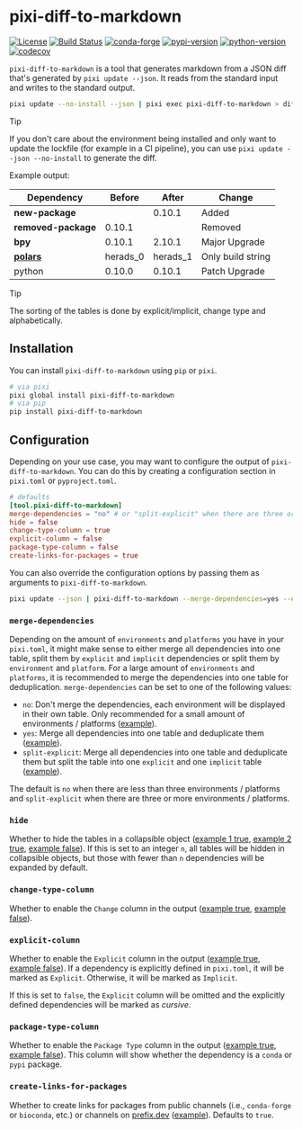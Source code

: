 # pixi-diff-to-markdown

[![License][license-badge]](LICENSE)
[![Build Status][build-badge]][build]
[![conda-forge][conda-forge-badge]][conda-forge]
[![pypi-version][pypi-badge]][pypi]
[![python-version][python-version-badge]][pypi]
[![codecov][codecov-badge]][codecov]

[license-badge]: https://img.shields.io/github/license/pavelzw/pixi-diff-to-markdown?style=flat-square
[build-badge]: https://img.shields.io/github/actions/workflow/status/pavelzw/pixi-diff-to-markdown/ci.yml?style=flat-square&branch=main
[build]: https://github.com/pavelzw/pixi-diff-to-markdown/actions/
[conda-forge]: https://prefix.dev/channels/conda-forge/packages/pixi-diff-to-markdown
[conda-forge-badge]: https://img.shields.io/conda/pn/conda-forge/pixi-diff-to-markdown?style=flat-square&logoColor=white&logo=conda-forge
[pypi]: https://pypi.org/project/pixi-diff-to-markdown
[pypi-badge]: https://img.shields.io/pypi/v/pixi-diff-to-markdown.svg?style=flat-square&logo=pypi&logoColor=white
[python-version-badge]: https://img.shields.io/pypi/pyversions/pixi-diff-to-markdown?style=flat-square&logoColor=white&logo=python
[codecov-badge]: https://img.shields.io/codecov/c/github/pavelzw/pixi-diff-to-markdown?style=flat-square&logo=codecov
[codecov]: https://codecov.io/gh/pavelzw/pixi-diff-to-markdown

`pixi-diff-to-markdown` is a tool that generates markdown from a JSON diff that's generated by `pixi update --json`.
It reads from the standard input and writes to the standard output.

```bash
pixi update --no-install --json | pixi exec pixi-diff-to-markdown > diff.md
```

> [!TIP]
> If you don't care about the environment being installed and only want to update the lockfile (for example in a CI pipeline), you can use `pixi update --json --no-install` to generate the diff.

Example output:

| Dependency                                                            | Before   | After    | Change            |
| --------------------------------------------------------------------- | -------- | -------- | ----------------- |
| **new-package**                                                       |          | 0.10.1   | Added             |
| **removed-package**                                                   | 0.10.1   |          | Removed           |
| **bpy**                                                               | 0.10.1   | 2.10.1   | Major Upgrade     |
| [**polars**](https://prefix.dev/channels/conda-forge/packages/polars) | herads_0 | herads_1 | Only build string |
| python                                                                | 0.10.0   | 0.10.1   | Patch Upgrade     |

> [!TIP]
> The sorting of the tables is done by explicit/implicit, change type and alphabetically.

## Installation

You can install `pixi-diff-to-markdown` using `pip` or `pixi`.

```bash
# via pixi
pixi global install pixi-diff-to-markdown
# via pip
pip install pixi-diff-to-markdown
```

## Configuration

Depending on your use case, you may want to configure the output of `pixi-diff-to-markdown`.
You can do this by creating a configuration section in `pixi.toml` or `pyproject.toml`.

```toml
# defaults
[tool.pixi-diff-to-markdown]
merge-dependencies = "no" # or "split-explicit" when there are three or more environments / platforms
hide = false
change-type-column = true
explicit-column = false
package-type-column = false
create-links-for-packages = true
```

You can also override the configuration options by passing them as arguments to `pixi-diff-to-markdown`.

```bash
pixi update --json | pixi-diff-to-markdown --merge-dependencies=yes --explicit-column
```

### `merge-dependencies`

Depending on the amount of `environments` and `platforms` you have in your `pixi.toml`, it might make sense to either merge all dependencies into one table, split them by `explicit` and `implicit` dependencies or split them by `environment` and `platform`.
For a large amount of `environments` and `platforms`, it is recommended to merge the dependencies into one table for deduplication.
`merge-dependencies` can be set to one of the following values:

- `no`: Don't merge the dependencies, each environment will be displayed in their own table. Only recommended for a small amount of environments / platforms ([example](./tests/resources/diff-example/merge-no_hide-False_change-type-True_explicit-False_package-type-False.md)).
- `yes`: Merge all dependencies into one table and deduplicate them ([example](./tests/resources/diff-polarify/merge-yes_hide-False_change-type-True_explicit-False_package-type-False.md)).
- `split-explicit`: Merge all dependencies into one table and deduplicate them but split the table into one `explicit` and one `implicit` table ([example](./tests/resources/diff-polarify/merge-split-explicit_hide-False_change-type-True_explicit-False_package-type-False.md)).

The default is `no` when there are less than three environments / platforms and `split-explicit` when there are three or more environments / platforms.

### `hide`

Whether to hide the tables in a collapsible object ([example 1 true](./tests/resources/diff-example/merge-no_hide-True_change-type-True_explicit-False_package-type-False.md), [example 2 true](./tests/resources/diff-example/merge-split-explicit_hide-True_change-type-True_explicit-False_package-type-False.md), [example false](./tests/resources/diff-example/merge-no_hide-False_change-type-True_explicit-False_package-type-False.md)).
If this is set to an integer `n`, all tables will be hidden in collapsible objects, but those with fewer than `n` dependencies will be expanded by default.

### `change-type-column`

Whether to enable the `Change` column in the output ([example true](./tests/resources/diff-example/merge-yes_hide-False_change-type-True_explicit-False_package-type-False.md), [example false](./tests/resources/diff-example/merge-yes_hide-False_change-type-False_explicit-False_package-type-False.md)).

### `explicit-column`

Whether to enable the `Explicit` column in the output ([example true](./tests/resources/diff-example/merge-yes_hide-False_change-type-True_explicit-True_package-type-False.md), [example false](./tests/resources/diff-example/merge-yes_hide-False_change-type-True_explicit-False_package-type-False.md)).
If a dependency is explicitly defined in `pixi.toml`, it will be marked as `Explicit`. Otherwise, it will be marked as `Implicit`.

If this is set to `false`, the `Explicit` column will be omitted and the explicitly defined dependencies will be marked as _cursive_.

### `package-type-column`

Whether to enable the `Package Type` column in the output ([example true](./tests/resources/diff-example/merge-yes_hide-False_change-type-True_explicit-False_package-type-True.md), [example false](./tests/resources/diff-example/merge-yes_hide-False_change-type-True_explicit-False_package-type-False.md)).
This column will show whether the dependency is a `conda` or `pypi` package.

### `create-links-for-packages`

Whether to create links for packages from public channels (i.e., `conda-forge` or `bioconda`, etc.) or channels on [prefix.dev](https://prefix.dev) ([example](./tests/resources/diff-example-v6-lockfile/merge-yes_hide-False_change-type-True_explicit-False_package-type-False.md)).
Defaults to `true`.
